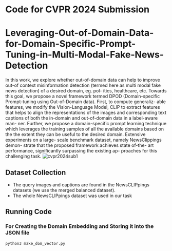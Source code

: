 # Code for CVPR 2024 Submission 
# Leveraging-Out-of-Domain-Data-for-Domain-Specific-Prompt-Tuning-in-Multi-Modal-Fake-News-Detection
In this work, we explore
whether out-of-domain data can help to improve out-of
context misinformation detection (termed here as multi
modal fake news detection) of a desired domain, eg. pol-
itics, healthcare, etc. Towards this goal, we propose a novel
framework termed DPOD (Domain-specific Prompt-tuning
using Out-of-Domain data). First, to compute generaliz-
able features, we modify the Vision-Language Model, CLIP
to extract features that helps to align the representations
of the images and corresponding text captions of both the
in-domain and out-of-domain data in a label-aware man-
ner. Further, we propose a domain-specific prompt learning
technique which leverages the training samples of all the
available domains based on the the extent they can be useful
to the desired domain. Extensive experiments on a large-
scale benchmark dataset, namely NewsClippings demon-
strate that the proposed framework achieves state of-the-
art performance, significantly surpassing the existing ap-
proaches for this challenging task.
![cvpr2024sub1](https://github.com/anonymousdragon1729/Leveraging-Out-of-Domain-Data-for-Domain-Specific-Prompt-Tuning-in-Multi-Modal-Fake-News-Detection/assets/151718362/ea0fe17e-090b-4ec3-b576-15bc92487502)

## Dataset Collection
- The query images and captions are found in the NewsCLIPpings datasets (we use the merged balanced dataset).
- The whole NewsCLIPpings dataset was used in our task
## Running Code
### For Creating the Domain Embedding and Storing it into the JSON file
```python
python3 make_dom_vector.py
```
